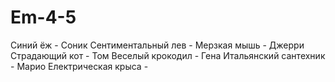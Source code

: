 # Em-4-5
Синий ёж - Соник
Сентиментальный лев - 
Мерзкая мышь - Джерри
Страдающий кот - Том
Веселый крокодил - Гена
Итальянский сантехник - Марио
Електрическая крыса - 